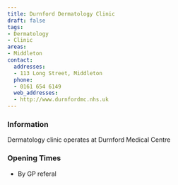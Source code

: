 ```yaml
---
title: Durnford Dermatology Clinic
draft: false
tags:
- Dermatology
- Clinic
areas:
- Middleton
contact:
  addresses:
  - 113 Long Street, Middleton
  phone:
  - 0161 654 6149
  web_addresses:
  - http://www.durnfordmc.nhs.uk
---
```


### Information
Dermatology clinic operates at Durnford Medical Centre

### Opening Times
* By GP referal
